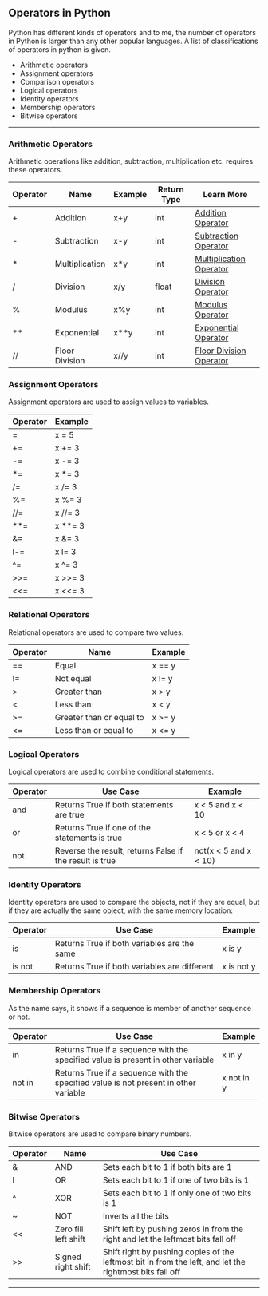 ## Operators in Python

Python has different kinds of operators and to me, the number of operators in Python is larger than any other popular languages.
A list of classifications of operators in python is given.

- Arithmetic operators
- Assignment operators
- Comparison operators
- Logical operators
- Identity operators
- Membership operators
- Bitwise operators

----------

### Arithmetic Operators
Arithmetic operations like addition, subtraction, multiplication etc. requires these operators. 

| Operator | Name | Example | Return Type | Learn More |
|----------|------|---------|-------------|------------|
| + | Addition | x+y | int | [Addition Operator](https://blog.finxter.com/python-addition-operator/) |
| - | Subtraction | x-y | int | [Subtraction Operator](https://blog.finxter.com/python-subtraction-operator/) |
| * | Multiplication | x*y | int | [Multiplication Operator](https://blog.finxter.com/python-multiplication-operator/) |
| / | Division | x/y | float | [Division Operator](https://www.educative.io/edpresso/what-are-division-operators-in-python) |
| % | Modulus | x%y | int | [Modulus Operator](https://www.geeksforgeeks.org/what-is-a-modulo-operator-in-python/) |
| ** | Exponential | x**y | int | [Exponential Operator](https://blog.finxter.com/python-exponent-operator/) |
| // | Floor Division | x//y | int | [Floor Division Operator](https://www.educative.io/edpresso/what-are-division-operators-in-python) |

### Assignment Operators
Assignment operators are used to assign values to variables.

| Operator | Example |
|----------|---------|
| = |	x = 5	|	
| += | x += 3 |
| -= | x -= 3 |	
| *= | x *= 3 |
| /= | x /= 3 |
| %= | x %= 3 |
| //= |	x //= 3	|
| **=	| x **= 3	|
| &=	| x &= 3 |
| l-= | x l= 3	|
| ^= | x ^= 3 |
| >>=	| x >>= 3 |
| <<=	| x <<= 3 |

### Relational Operators
Relational operators are used to compare two values.

| Operator | Name |	Example	|
|----------|------|---------|
| == | Equal | x == y	|
| != | Not equal | x != y |	
| > | Greater than | x > y |	
| < | Less than | x < y	|
| >= | Greater than or equal to | x >= y |
| <= | Less than or equal to | x <= y |

### Logical Operators
Logical operators are used to combine conditional statements.

| Operator | Use Case | Example |
|----------|----------|---------|
| and |	Returns True if both statements are true | x < 5 and  x < 10 |
| or | Returns True if one of the statements is true | x < 5 or x < 4	|
| not	| Reverse the result, returns False if the result is true | not(x < 5 and x < 10) |

### Identity Operators
Identity operators are used to compare the objects, not if they are equal, but if they are actually the same object, with the same memory location:

| Operator | Use Case | Example |
|----------|----------|---------|
| is 	 | Returns True if both variables are the same | x is y |
| is not | Returns True if both variables are different |	x is not y |

### Membership Operators
As the name says, it shows if a sequence is member of another sequence or not.

| Operator | Use Case | Example |
|----------|----------|---------|
| in | Returns True if a sequence with the specified value is present in other variable | x in y |
| not in | Returns True if a sequence with the specified value is not present in other variable |	x not in y |

### Bitwise Operators
Bitwise operators are used to compare binary numbers.

| Operator | Name | Use Case |
|----------|----------|---------|
| & |	AND |	Sets each bit to 1 if both bits are 1 |
| l |	OR | Sets each bit to 1 if one of two bits is 1 |
| ^ |	XOR |	Sets each bit to 1 if only one of two bits is 1 |
| ~ |	NOT |	Inverts all the bits |
| << | Zero fill left shift | Shift left by pushing zeros in from the right and let the leftmost bits fall off |
| >> |	Signed right shift | Shift right by pushing copies of the leftmost bit in from the left, and let the rightmost bits fall off |

---------------------
